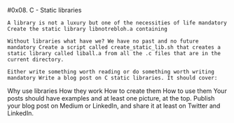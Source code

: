 #0x08. C - Static libraries

    A library is not a luxury but one of the necessities of life mandatory Create the static library libnotrebloh.a containing

    Without libraries what have we? We have no past and no future mandatory Create a script called create_static_lib.sh that creates a static library called liball.a from all the .c files that are in the current directory.

    Either write something worth reading or do something worth writing mandatory Write a blog post on C static libraries. It should cover:

Why use libraries How they work How to create them How to use them Your posts should have examples and at least one picture, at the top. Publish your blog post on Medium or LinkedIn, and share it at least on Twitter and LinkedIn.

